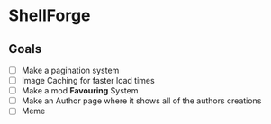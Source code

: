 # ShellForge
## Goals
- [ ] Make a pagination system
- [ ] Image Caching for faster load times
- [ ] Make a mod **Favouring** System
- [ ] Make an Author page where it shows all of the authors creations
- [ ] Meme
